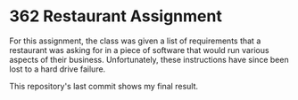 # 362 Restaurant Assignment

For this assignment, the class was given a list of requirements that a restaurant was asking for in a piece of software that would run various aspects of their business. 
Unfortunately, these instructions have since been lost to a hard drive failure.

This repository's last commit shows my final result.
